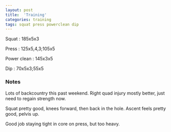 ```yaml
---
layout: post
title:  'Training'
categories: training
tags: squat press powerclean dip
---
```


Squat       :   185x5x3

Press       :   125x5,4,3;105x5

Power clean :   145x3x5

Dip         :   70x5x3;55x5

### Notes

Lots of backcountry this past weekend. Right quad injury mostly better, just need to
regain strength now.

Squat pretty good, knees forward, then back in the hole. Ascent feels pretty good, pelvis
up.

Good job staying tight in core on press, but too heavy.

